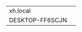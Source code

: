 |               |              |
|---------------|--------------|
|xh.local       ||
|DESKTOP-FF6SCJN||
